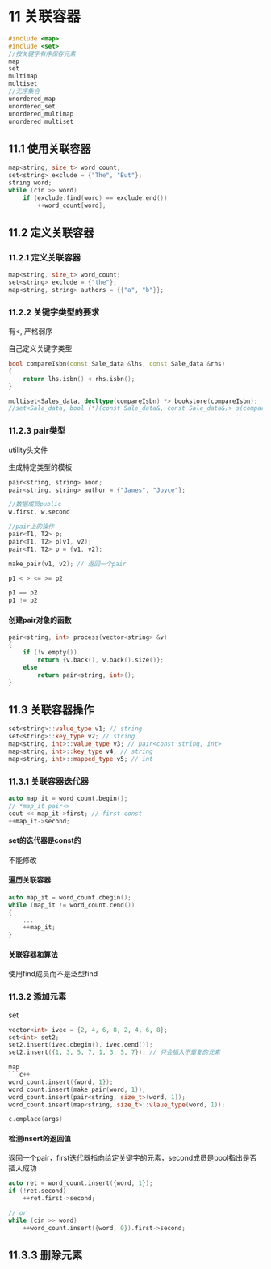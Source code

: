 # 11 关联容器
```c++
#include <map>
#include <set>
//按关键字有序保存元素
map
set
multimap
multiset
//无序集合
unordered_map
unordered_set
unordered_multimap
unordered_multiset
```
## 11.1 使用关联容器
```c++
map<string, size_t> word_count;
set<string> exclude = {"The", "But"};
string word;
while (cin >> word)
    if (exclude.find(word) == exclude.end())
        ++word_count[word];
```
## 11.2 定义关联容器
### 11.2.1 定义关联容器
```c++
map<string, size_t> word_count;
set<string> exclude = {"the"};
map<string, string> authors = {{"a", "b"}};
```
### 11.2.2 关键字类型的要求
有<, 严格弱序

自己定义关键字类型
```c++
bool compareIsbn(const Sale_data &lhs, const Sale_data &rhs) 
{
    return lhs.isbn() < rhs.isbn();
}

multiset<Sales_data, decltype(compareIsbn) *> bookstore(compareIsbn);
//set<Sale_data, bool (*)(const Sale_data&, const Sale_data&)> s(compareIsbn);
```
### 11.2.3 pair类型
utility头文件

生成特定类型的模板

```c++
pair<string, string> anon;
pair<string, string> author = {"James", "Joyce"};

//数据成员public
w.first, w.second

//pair上的操作
pair<T1, T2> p;
pair<T1, T2> p(v1, v2);
pair<T1, T2> p = {v1, v2};

make_pair(v1, v2); // 返回一个pair

p1 < > <= >= p2

p1 == p2
p1 != p2
```

#### 创建pair对象的函数
```c++
pair<string, int> process(vector<string> &v)
{
    if (!v.empty())
        return {v.back(), v.back().size()};
    else
        return pair<string, int>();
}
```
## 11.3 关联容器操作
```c++
set<string>::value_type v1; // string
set<string>::key_type v2; // string
map<string, int>::value_type v3; // pair<const string, int>
map<string, int>::key_type v4; // string
map<string, int>::mapped_type v5; // int
```
### 11.3.1 关联容器迭代器
```c++
auto map_it = word_count.begin();
// *map_it pair<>
cout << map_it->first; // first const
++map_it->second;
```
#### set的迭代器是const的
不能修改

#### 遍历关联容器
```c++
auto map_it = word_count.cbegin();
while (map_it != word_count.cend())
{
    ...
    ++map_it;
}
```

#### 关联容器和算法
使用find成员而不是泛型find

### 11.3.2 添加元素
set
```c++
vector<int> ivec = {2, 4, 6, 8, 2, 4, 6, 8};
set<int> set2;
set2.insert(ivec.cbegin(), ivec.cend());
set2.insert({1, 3, 5, 7, 1, 3, 5, 7}); // 只会插入不重复的元素

map
```c++
word_count.insert({word, 1});
word_count.insert(make_pair(word, 1));
word_count.insert(pair<string, size_t>(word, 1));
word_count.insert(map<string, size_t>::vlaue_type(word, 1));

c.emplace(args)
```
#### 检测insert的返回值
返回一个pair，first迭代器指向给定关键字的元素，second成员是bool指出是否插入成功
```c++
auto ret = word_count.insert({word, 1});
if (!ret.second)
    ++ret.first->second;

// or
while (cin >> word)
    ++word_count.insert({word, 0}).first->second;
```
## 11.3.3 删除元素

